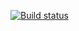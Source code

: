 [![Build status](https://ci.appveyor.com/api/projects/status/2rfi659onwla5dtu?svg=true)](https://ci.appveyor.com/project/ivadelina/Object-Reflection-Proxy---1)

